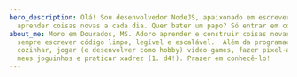```yaml
---
hero_description: Olá! Sou desenvolvedor NodeJS, apaixonado em escrever código e
  aprender coisas novas a cada dia. Quer bater um papo? Só entrar em contato!
about_me: Moro em Dourados, MS. Adoro aprender e construir coisas novas. Busco
  sempre escrever código limpo, legível e escalável.  Além da programação, amo
  cozinhar, jogar (e desenvolver como hobby) video-games, fazer pixel-art para
  meus joguinhos e praticar xadrez (1. d4!). Prazer em conhecê-lo!
---
```

